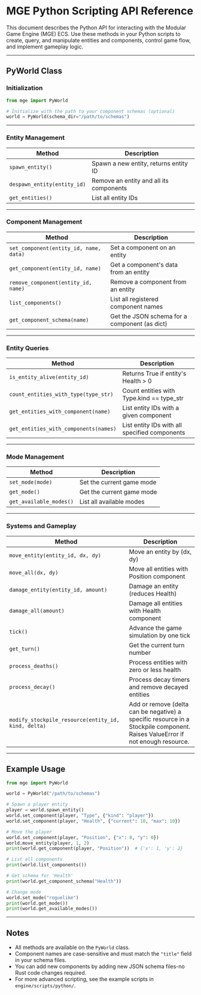 # MGE Python Scripting API Reference

This document describes the Python API for interacting with the Modular Game Engine (MGE) ECS.
Use these methods in your Python scripts to create, query, and manipulate entities and components, control game flow, and implement gameplay logic.

---

## PyWorld Class

### Initialization

```python
from mge import PyWorld

# Initialize with the path to your component schemas (optional)
world = PyWorld(schema_dir="/path/to/schemas")
```

---

### Entity Management

| Method                      | Description                             |
| --------------------------- | --------------------------------------- |
| `spawn_entity()`            | Spawn a new entity, returns entity ID   |
| `despawn_entity(entity_id)` | Remove an entity and all its components |
| `get_entities()`            | List all entity IDs                     |

---

### Component Management

| Method                                 | Description                                   |
| -------------------------------------- | --------------------------------------------- |
| `set_component(entity_id, name, data)` | Set a component on an entity                  |
| `get_component(entity_id, name)`       | Get a component's data from an entity         |
| `remove_component(entity_id, name)`    | Remove a component from an entity             |
| `list_components()`                    | List all registered component names           |
| `get_component_schema(name)`           | Get the JSON schema for a component (as dict) |

---

### Entity Queries

| Method                                | Description                                   |
| ------------------------------------- | --------------------------------------------- |
| `is_entity_alive(entity_id)`          | Returns True if entity's Health > 0           |
| `count_entities_with_type(type_str)`  | Count entities with Type.kind == type_str     |
| `get_entities_with_component(name)`   | List entity IDs with a given component        |
| `get_entities_with_components(names)` | List entity IDs with all specified components |

---

### Mode Management

| Method                  | Description               |
| ----------------------- | ------------------------- |
| `set_mode(mode)`        | Set the current game mode |
| `get_mode()`            | Get the current game mode |
| `get_available_modes()` | List all available modes  |

---

### Systems and Gameplay

| Method                                              | Description                                                                                                                   |
| --------------------------------------------------- | ----------------------------------------------------------------------------------------------------------------------------- |
| `move_entity(entity_id, dx, dy)`                    | Move an entity by (dx, dy)                                                                                                    |
| `move_all(dx, dy)`                                  | Move all entities with Position component                                                                                     |
| `damage_entity(entity_id, amount)`                  | Damage an entity (reduces Health)                                                                                             |
| `damage_all(amount)`                                | Damage all entities with Health component                                                                                     |
| `tick()`                                            | Advance the game simulation by one tick                                                                                       |
| `get_turn()`                                        | Get the current turn number                                                                                                   |
| `process_deaths()`                                  | Process entities with zero or less health                                                                                     |
| `process_decay()`                                   | Process decay timers and remove decayed entities                                                                              |
| `modify_stockpile_resource(entity_id, kind, delta)` | Add or remove (delta can be negative) a specific resource in a Stockpile component. Raises ValueError if not enough resource. |

---

## Example Usage

```python
from mge import PyWorld

world = PyWorld("/path/to/schemas")

# Spawn a player entity
player = world.spawn_entity()
world.set_component(player, "Type", {"kind": "player"})
world.set_component(player, "Health", {"current": 10, "max": 10})

# Move the player
world.set_component(player, "Position", {"x": 0, "y": 0})
world.move_entity(player, 1, 2)
print(world.get_component(player, "Position"))  # {'x': 1, 'y': 2}

# List all components
print(world.list_components())

# Get schema for 'Health'
print(world.get_component_schema("Health"))

# Change mode
world.set_mode("roguelike")
print(world.get_mode())
print(world.get_available_modes())
```

---

## Notes

- All methods are available on the `PyWorld` class.
- Component names are case-sensitive and must match the `"title"` field in your schema files.
- You can add new components by adding new JSON schema files-no Rust code changes required.
- For more advanced scripting, see the example scripts in `engine/scripts/python/`.
